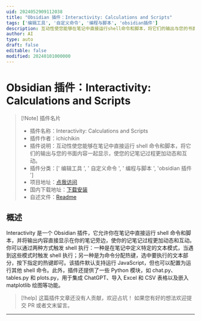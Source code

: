 ```yaml
---
uid: 2024052909112038
title: "Obsidian 插件：Interactivity: Calculations and Scripts"
tags: ['编辑工具', '自定义命令', '编程与脚本', 'obsidian插件']
description: 互动性使您能够在笔记中直接运行shell命令和脚本，将它们的输出与您的书面内容一起显示，使您的记笔记过程更加动态和互动。
author: AI
type: auto
draft: false
editable: false
modified: 20240101000000
---
```


# Obsidian 插件：Interactivity: Calculations and Scripts

> [!Note] 插件名片
> - 插件名称：Interactivity: Calculations and Scripts
> - 插件作者：ichichikin
> - 插件说明：互动性使您能够在笔记中直接运行 shell 命令和脚本，将它们的输出与您的书面内容一起显示，使您的记笔记过程更加动态和互动。
> - 插件分类：[' 编辑工具 ', ' 自定义命令 ', ' 编程与脚本 ', 'obsidian 插件 ']
> - 项目地址：[点我访问](https://github.com/ichichikin/obsidian-plugin-interactivity)
> - 国内下载地址：[下载安装](https://pkmer.cn/products/plugin/pluginMarket/?interactivity)
> - 自述文件：[Readme](https://ghproxy.net/https://raw.githubusercontent.com/ichichikin/obsidian-plugin-interactivity/main/README.md)

## 概述

Interactivity 是一个 Obsidian 插件，它允许你在笔记中直接运行 shell 命令和脚本，并将输出内容直接显示在你的笔记旁边，使你的记笔记过程更加动态和互动。你可以通过两种方式触发 shell 执行：一种是在笔记中定义特定的文本模式，当遇到这些模式时触发 shell 执行；另一种是为命令分配热键，选中要执行的文本部分，按下指定的热键即可。该插件默认支持运行 JavaScript，但也可以配置为运行其他 shell 命令。此外，插件还提供了一些 Python 模块，如 chat.py、tables.py 和 plots.py，用于集成 ChatGPT、导入 Excel 和 CSV 表格以及嵌入 matplotlib 绘图等功能。

> [!help]
> 这篇插件文章还没有人贡献，欢迎占坑！
> 如果您有好的想法欢迎提交 PR 或者文末留言。

---



